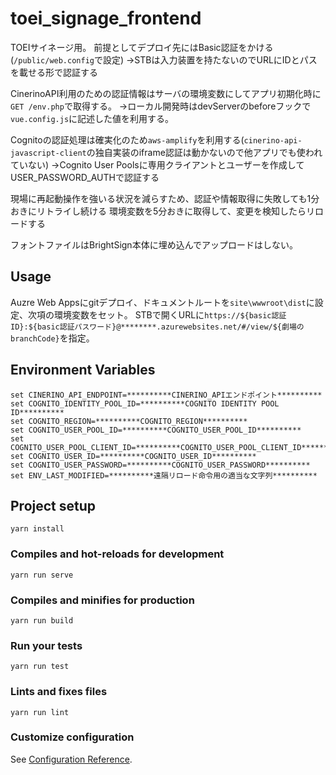 # toei_signage_frontend
TOEIサイネージ用。
前提としてデプロイ先にはBasic認証をかける(`/public/web.config`で設定)
→STBは入力装置を持たないのでURLにIDとパスを載せる形で認証する

CinerinoAPI利用のための認証情報はサーバの環境変数にしてアプリ初期化時に`GET /env.php`で取得する。
→ローカル開発時はdevServerのbeforeフックで`vue.config.js`に記述した値を利用する。

Cognitoの認証処理は確実化のため`aws-amplify`を利用する(`cinerino-api-javascript-client`の独自実装のiframe認証は動かないので他アプリでも使われていない)
→Cognito User Poolsに専用クライアントとユーザーを作成してUSER_PASSWORD_AUTHで認証する

現場に再起動操作を強いる状況を減らすため、認証や情報取得に失敗しても1分おきにリトライし続ける
環境変数を5分おきに取得して、変更を検知したらリロードする

フォントファイルはBrightSign本体に埋め込んでアップロードはしない。

## Usage
Auzre Web Appsにgitデプロイ、ドキュメントルートを`site\wwwroot\dist`に設定、次項の環境変数をセット。
STBで開くURLに`https://${basic認証ID}:${basic認証パスワード}@********.azurewebsites.net/#/view/${劇場のbranchCode}`を指定。

## Environment Variables
```
set CINERINO_API_ENDPOINT=**********CINERINO_APIエンドポイント**********
set COGNITO_IDENTITY_POOL_ID=**********COGNITO IDENTITY POOL ID**********
set COGNITO_REGION=**********COGNITO_REGION**********
set COGNITO_USER_POOL_ID=**********COGNITO_USER_POOL_ID**********
set COGNITO_USER_POOL_CLIENT_ID=**********COGNITO_USER_POOL_CLIENT_ID**********
set COGNITO_USER_ID=**********COGNITO_USER_ID**********
set COGNITO_USER_PASSWORD=**********COGNITO_USER_PASSWORD**********
set ENV_LAST_MODIFIED=**********遠隔リロード命令用の適当な文字列**********
```

## Project setup
```
yarn install
```

### Compiles and hot-reloads for development
```
yarn run serve
```

### Compiles and minifies for production
```
yarn run build
```

### Run your tests
```
yarn run test
```

### Lints and fixes files
```
yarn run lint
```

### Customize configuration
See [Configuration Reference](https://cli.vuejs.org/config/).
